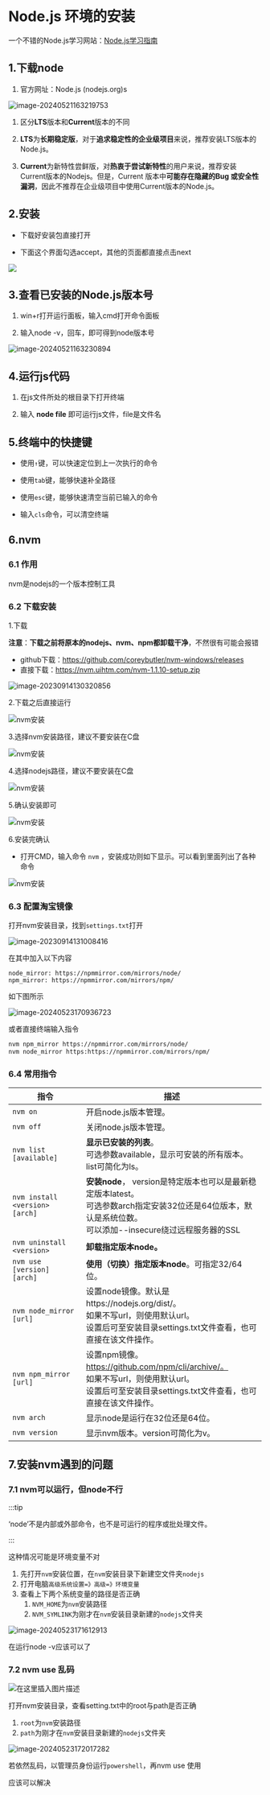 # Node.js 环境的安装

一个不错的Node.js学习网站：[Node.js学习指南](https://blog.poetries.top/node-learning-notes/)

## 1.下载node

1. 官方网址：Node.js (nodejs.org)s

![image-20240521163219753](https://gitee.com/xarzhi/picture/raw/master/img/image-20240521163219753.png)

1. 区分**LTS**版本和**Current**版本的不同

1. **LTS**为**长期稳定版**，对于**追求稳定性的企业级项目**来说，推荐安装LTS版本的Node.js。

1. **Current**为新特性尝鲜版，对**热衷于尝试新特性**的用户来说，推荐安装Current版本的Nodejs。但是，Current 版本中**可能存在隐藏的Bug 或安全性漏洞**，因此不推荐在企业级项目中使用Current版本的Node.js。

## 2.安装

- 下载好安装包直接打开

- 下面这个界面勾选accept，其他的页面都直接点击next

![](https://gitee.com/xarzhi/picture/raw/master/img/2.jpg)



## 3.查看已安装的Node.js版本号

1. win+r打开运行面板，输入cmd打开命令面板

1. 输入node -v，回车，即可得到node版本号

![image-20240521163230894](https://gitee.com/xarzhi/picture/raw/master/img/image-20240521163230894.png)





## 4.运行js代码

1. 在js文件所处的根目录下打开终端

1. 输入 **node file** 即可运行js文件，file是文件名



## 5.终端中的快捷键

- 使用`↑`键，可以快速定位到上一次执行的命令

- 使用`tab`键，能够快速补全路径

- 使用`esc`键，能够快速清空当前已输入的命令

- 输入`cls`命令，可以清空终端



## 6.nvm

### 6.1 作用

nvm是nodejs的一个版本控制工具

### 6.2 下载安装

1.下载

**注意**：**下载之前将原本的nodejs、nvm、npm都卸载干净**，不然很有可能会报错

- github下载：https://github.com/coreybutler/nvm-windows/releases
- 直接下载：https://nvm.uihtm.com/nvm-1.1.10-setup.zip

![image-20230914130320856](https://gitee.com/xarzhi/picture/raw/master/img/image-20230914130320856.png)

2.下载之后直接运行

![nvm安装](https://gitee.com/xarzhi/picture/raw/master/img/step1.png)

3.选择nvm安装路径，建议不要安装在C盘

![nvm安装](https://gitee.com/xarzhi/picture/raw/master/img/step2.png)

4.选择nodejs路径，建议不要安装在C盘

![nvm安装](https://gitee.com/xarzhi/picture/raw/master/img/step3.png)

5.确认安装即可

![nvm安装](https://gitee.com/xarzhi/picture/raw/master/img/step4.png)

6.安装完确认

- 打开CMD，输入命令 `nvm` ，安装成功则如下显示。可以看到里面列出了各种命令

![nvm安装](https://gitee.com/xarzhi/picture/raw/master/img/step5.png)

### 6.3 配置淘宝镜像

打开nvm安装目录，找到`settings.txt`打开

![image-20230914131008416](https://gitee.com/xarzhi/picture/raw/master/img/image-20230914131008416.png)

在其中加入以下内容

```
node_mirror: https://npmmirror.com/mirrors/node/
npm_mirror: https://npmmirror.com/mirrors/npm/
```

如下图所示

![image-20240523170936723](https://gitee.com/xarzhi/picture/raw/master/img/image-20240523170936723.png)

或者直接终端输入指令

```bash
nvm npm_mirror https://npmmirror.com/mirrors/node/
nvm node_mirror https:https://npmmirror.com/mirrors/npm/
```



### 6.4 常用指令

| 指令                           | 描述                                                         |
| ------------------------------ | ------------------------------------------------------------ |
| `nvm on`                       | 开启node.js版本管理。                                        |
| `nvm off`                      | 关闭node.js版本管理。                                        |
| `nvm list [available]`         | **显示已安装的列表**。<br>可选参数available，显示可安装的所有版本。list可简化为ls。 |
| `nvm install <version> [arch]` | **安装node**， version是特定版本也可以是最新稳定版本latest。<br>可选参数arch指定安装32位还是64位版本，默认是系统位数。<br/>可以添加--insecure绕过远程服务器的SSL |
| `nvm uninstall <version>`      | **卸载指定版本node。**                                       |
| `nvm use [version] [arch]`     | **使用（切换）指定版本node**。可指定32/64位。                |
| `nvm node_mirror [url]`        | 设置node镜像。默认是https://nodejs.org/dist/。<br/>如果不写url，则使用默认url。<br/>设置后可至安装目录settings.txt文件查看，也可直接在该文件操作。 |
| `nvm npm_mirror [url]`         | 设置npm镜像。https://github.com/npm/cli/archive/。<br/>如果不写url，则使用默认url。<br/>设置后可至安装目录settings.txt文件查看，也可直接在该文件操作。 |
| `nvm arch`                     | 显示node是运行在32位还是64位。                               |
| `nvm version`                  | 显示nvm版本。version可简化为v。                              |



## 7.安装nvm遇到的问题

### 7.1 nvm可以运行，但node不行

:::tip

‘node’不是内部或外部命令，也不是可运行的程序或批处理文件。

:::

这种情况可能是环境变量不对

1. 先打开`nvm`安装位置，在`nvm`安装目录下新建空文件夹`nodejs`
2. 打开电脑`高级系统设置=》高级=》环境变量`
3. 查看上下两个系统变量的路径是否正确
   1. `NVM_HOME`为`nvm`安装路径
   2. `NVM_SYMLINK`为刚才在`nvm`安装目录新建的`nodejs`文件夹

![image-20240523171612913](https://gitee.com/xarzhi/picture/raw/master/img/image-20240523171612913.png)

在运行node -v应该可以了

### 7.2 nvm use 乱码

![在这里插入图片描述](https://gitee.com/xarzhi/picture/raw/master/img/640a522b737940709ee53669de594ce9.png)



打开nvm安装目录，查看setting.txt中的root与path是否正确

1. `root`为`nvm`安装路径
2. `path`为刚才在`nvm`安装目录新建的`nodejs`文件夹

![image-20240523172017282](https://gitee.com/xarzhi/picture/raw/master/img/image-20240523172017282.png)



若依然乱码，以管理员身份运行`powershell`，再nvm use 使用

应该可以解决
